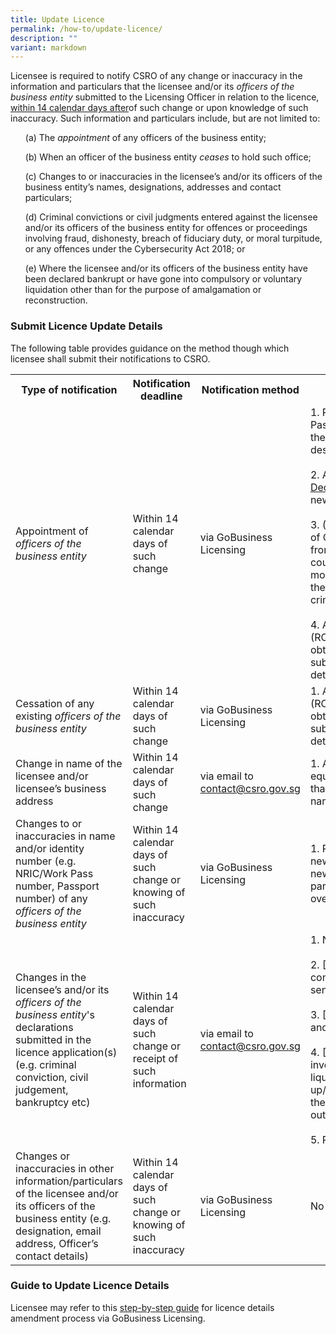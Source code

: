 ```yaml
---
title: Update Licence
permalink: /how-to/update-licence/
description: ""
variant: markdown
---
```

<p>Licensee is required to notify CSRO of any change or inaccuracy in the information and particulars that the licensee and/or its <em>officers of the business entity</em> submitted to the Licensing Officer in relation to the licence, <u>within 14 calendar days after</u>of such change or upon knowledge of such inaccuracy. Such information and particulars include, but are not limited to: </p>
<ul>(a) The <em>appointment</em> of any officers of the business entity; </ul>
<ul> (b) When an officer of the business entity <em>ceases</em> to hold such office;</ul>
<ul> (c) Changes to or inaccuracies in the licensee’s and/or its officers of the business entity’s names, designations, addresses and contact particulars;</ul>
<ul> (d) Criminal convictions or civil judgments entered against the licensee and/or its officers of the business entity for offences or proceedings involving fraud, dishonesty, breach of fiduciary duty, or moral turpitude, or any offences under the Cybersecurity Act 2018; or </ul>
<ul> (e) Where the licensee and/or its officers of the business entity have been declared bankrupt or have gone into compulsory or voluntary liquidation other than for the purpose of amalgamation or reconstruction. </ul>
<h3>Submit Licence Update Details</h3>
<p>The following table provides guidance on the method though which licensee
shall submit their notifications to CSRO.</p>
<table style="minWidth: 100px">
<colgroup>
<col>
<col>
<col>
<col>
</colgroup>
<tbody>
<tr>
<th><strong>Type of notification</strong></th>
<th><strong>Notification deadline</strong></th>
<th><strong>Notification method</strong></th>
<th><strong>Required supporting documents or information</strong></th>
</tr>
<tr>
<td>Appointment of <em>officers of the business entity</em></td>
<td>Within 14 calendar days of such change</td>
<td>via GoBusiness Licensing</td>
<td>
1. Photocopy of both sides of NRIC/Work Pass, or photocopy of Passport
showing the personal particulars and official descriptions (for overseas <em>officers</em>).
<br><br>2. A duly filled up and endorsed <a href="/files/forms/declaration%20form%20for%20individual.pdf" rel="noopener noreferrer nofollow" target="_blank">Declaration Form for Individual</a> from the newly appointed <em>officer.</em>
<br><br>3. (For overseas <em>officers</em> only) Certificate of Clearance or equivalent
documentation from the relevant authorities in the home country obtained no earlier than three months before submission, certifying that the <em>officer</em> does not have any record of criminal conviction in the home country.
<br><br>4. A copy of the Register of Directors (ROD) records from ACRA or equivalent
obtained no earlier than one week before submission, reflecting the appointment
details of the <em>officer.</em>
</td>
</tr>
<tr>
<td>Cessation of any existing <em>officers of the business entity</em></td>
<td>Within 14 calendar days of such change</td>
<td>via GoBusiness Licensing</td>
<td>
1. A copy of the Register of Directors (ROD) records from ACRA or equivalent
obtained no earlier than one week before submission, reflecting the cessation
details of the <em>officer.</em>
</td>
</tr>
<tr>
<td rowspan="1" colspan="1">
Change in name of the licensee and/or licensee’s business address
</td>
<td>
Within 14 calendar days of such change
</td>
<td>via email to <a href="mailto:contact@csro.gov.sg" rel="noopener noreferrer nofollow" target="_blank">contact@csro.gov.sg</a>
</td>
<td>
1. A copy of the licensee’s latest ACRA or equivalent records obtained no earlier than one week reflecting the change in name and the effective date of change.
</td>
</tr>
<tr>
<td>
Changes to or inaccuracies in name and/or identity number (e.g. NRIC/Work Pass number, Passport number) of any <em>officers of the business entity</em> </td>
<td>Within 14 calendar days of such change or knowing of such inaccuracy</td>
<td>via GoBusiness Licensing</td>
<td>1. Photocopy of both sides of the <em>officer</em>’s new NRIC/Work Pass,
or photocopy of the new Passport showing the personal particulars and official
descriptions (for overseas <em>officers</em>).</td>
</tr>
<tr>
<td>Changes in the licensee’s and/or its <em>officers of the business entity</em>'s
declarations submitted in the licence application(s) (e.g. criminal conviction,
civil judgement, bankruptcy etc)</td>
<td>Within 14 calendar days of such change or receipt of such information</td>
<td>via email to <a href="mailto:contact@csro.gov.sg" rel="noopener noreferrer nofollow" target="_blank">contact@csro.gov.sg</a></td>
<td>
1. Name of the licensee/officer involved.
<br><br>2. [For criminal convictions] The offence committed, place and date of
offence, and sentence received.
<br><br>3. [For civil judgements] The nature, date, and outcome of the civil proceedings.
<br><br>4. [For bankruptcy related changes involving the licensee] The date of liquidation/winding-up/receivership/composition/arrangement, the total debt amount, the balance outstanding amount.
<br><br>5. Relevant supporting documents (if any).
</td>
</tr>
<tr>
<td>
Changes or inaccuracies in other information/particulars of the licensee
and/or its officers of the business entity (e.g. designation, email address, Officer’s
contact details)
</td>
<td>Within 14 calendar days of such change or knowing of such inaccuracy</td>
<td>via GoBusiness Licensing</td>
<td>No supporting documents required.</td>
</tr>
</tbody>
</table>
<h3>Guide to Update Licence Details</h3>
<p>Licensee may refer to this <a rel="noopener noreferrer nofollow" href="https://licensing.gobusiness.gov.sg/faq/manage-licences/amend" target="_blank">step-by-step guide</a> for
licence details amendment process via GoBusiness Licensing.</p>